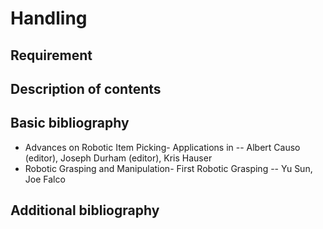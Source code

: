 # Handling

## Requirement

## Description of contents

## Basic bibliography

- Advances on Robotic Item Picking- Applications in -- Albert Causo (editor), Joseph Durham (editor), Kris Hauser
- Robotic Grasping and Manipulation- First Robotic Grasping -- Yu Sun, Joe Falco

## Additional bibliography

